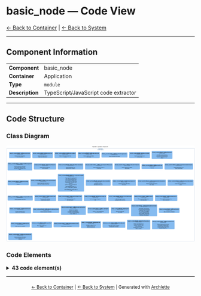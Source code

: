 # basic_node — Code View

[← Back to Container](./default-container.md) | [← Back to System](./README.md)

---

## Component Information

<table>
<tbody>
<tr>
<td><strong>Component</strong></td>
<td>basic_node</td>
</tr>
<tr>
<td><strong>Container</strong></td>
<td>Application</td>
</tr>
<tr>
<td><strong>Type</strong></td>
<td><code>module</code></td>
</tr>
<tr>
<td><strong>Description</strong></td>
<td>TypeScript/JavaScript code extractor</td>
</tr>
</tbody>
</table>

---

## Code Structure

### Class Diagram

![Class Diagram](./diagrams/structurizr-Classes_default_container__basic_node.png)

### Code Elements

<details>
<summary><strong>43 code element(s)</strong></summary>



#### Functions

##### `basicNodeExtractor()`

Extract architecture information from a Node.js/TypeScript codebase

<table>
<tbody>
<tr>
<td><strong>Type</strong></td>
<td><code>function</code></td>
</tr>
<tr>
<td><strong>Visibility</strong></td>
<td><code>public</code></td>
</tr>
<tr>
<td><strong>Async</strong></td>
<td>Yes</td>
</tr>
<tr>
<td><strong>Returns</strong></td>
<td><code>Promise<z.infer<any>></code> — Promise resolving to ArchletteIR with code, components, and relationships</td>
</tr>
<tr>
<td><strong>Location</strong></td>
<td><code>C:/Users/chris/git/archlette/src/extractors/builtin/basic-node.ts:74</code></td>
</tr>
</tbody>
</table>

**Parameters:**

- `node`: <code>any</code> — - Configuration node with include/exclude patterns- `ctx`: <code>import("C:/Users/chris/git/archlette/src/core/types").PipelineContext</code> — - Optional pipeline context with logger
**Examples:**
```typescript

```

---
##### `extractClasses()`

Extract all class declarations from a source file

<table>
<tbody>
<tr>
<td><strong>Type</strong></td>
<td><code>function</code></td>
</tr>
<tr>
<td><strong>Visibility</strong></td>
<td><code>public</code></td>
</tr>
<tr>
<td><strong>Returns</strong></td>
<td><code>import("C:/Users/chris/git/archlette/src/extractors/builtin/basic-node/types").ExtractedClass[]</code></td>
</tr>
<tr>
<td><strong>Location</strong></td>
<td><code>C:/Users/chris/git/archlette/src/extractors/builtin/basic-node/class-extractor.ts:32</code></td>
</tr>
</tbody>
</table>

**Parameters:**

- `sourceFile`: <code>SourceFile</code>

---
##### `extractClass()`

Extract information from a single class declaration

<table>
<tbody>
<tr>
<td><strong>Type</strong></td>
<td><code>function</code></td>
</tr>
<tr>
<td><strong>Visibility</strong></td>
<td><code>private</code></td>
</tr>
<tr>
<td><strong>Returns</strong></td>
<td><code>import("C:/Users/chris/git/archlette/src/extractors/builtin/basic-node/types").ExtractedClass</code></td>
</tr>
<tr>
<td><strong>Location</strong></td>
<td><code>C:/Users/chris/git/archlette/src/extractors/builtin/basic-node/class-extractor.ts:53</code></td>
</tr>
</tbody>
</table>

**Parameters:**

- `cls`: <code>ClassDeclaration</code>- `filePath`: <code>string</code>

---
##### `extractMethod()`

Extract method information from a class

<table>
<tbody>
<tr>
<td><strong>Type</strong></td>
<td><code>function</code></td>
</tr>
<tr>
<td><strong>Visibility</strong></td>
<td><code>private</code></td>
</tr>
<tr>
<td><strong>Returns</strong></td>
<td><code>import("C:/Users/chris/git/archlette/src/extractors/builtin/basic-node/types").ExtractedMethod</code></td>
</tr>
<tr>
<td><strong>Location</strong></td>
<td><code>C:/Users/chris/git/archlette/src/extractors/builtin/basic-node/class-extractor.ts:92</code></td>
</tr>
</tbody>
</table>

**Parameters:**

- `method`: <code>MethodDeclaration</code>- `filePath`: <code>string</code>

---
##### `extractProperty()`

Extract property information from a class

<table>
<tbody>
<tr>
<td><strong>Type</strong></td>
<td><code>function</code></td>
</tr>
<tr>
<td><strong>Visibility</strong></td>
<td><code>private</code></td>
</tr>
<tr>
<td><strong>Returns</strong></td>
<td><code>import("C:/Users/chris/git/archlette/src/extractors/builtin/basic-node/types").ExtractedProperty</code></td>
</tr>
<tr>
<td><strong>Location</strong></td>
<td><code>C:/Users/chris/git/archlette/src/extractors/builtin/basic-node/class-extractor.ts:121</code></td>
</tr>
</tbody>
</table>

**Parameters:**

- `prop`: <code>PropertyDeclaration</code>- `filePath`: <code>string</code>

---
##### `extractMethodParameter()`

Extract parameter information

<table>
<tbody>
<tr>
<td><strong>Type</strong></td>
<td><code>function</code></td>
</tr>
<tr>
<td><strong>Visibility</strong></td>
<td><code>private</code></td>
</tr>
<tr>
<td><strong>Returns</strong></td>
<td><code>import("C:/Users/chris/git/archlette/src/extractors/builtin/basic-node/types").ParameterInfo</code></td>
</tr>
<tr>
<td><strong>Location</strong></td>
<td><code>C:/Users/chris/git/archlette/src/extractors/builtin/basic-node/class-extractor.ts:147</code></td>
</tr>
</tbody>
</table>

**Parameters:**

- `param`: <code>any</code>- `descriptions`: <code>Map<string, string></code>

---
##### `mapVisibility()`

Map ts-morph Scope to our visibility string

<table>
<tbody>
<tr>
<td><strong>Type</strong></td>
<td><code>function</code></td>
</tr>
<tr>
<td><strong>Visibility</strong></td>
<td><code>private</code></td>
</tr>
<tr>
<td><strong>Returns</strong></td>
<td><code>"public" | "private" | "protected"</code></td>
</tr>
<tr>
<td><strong>Location</strong></td>
<td><code>C:/Users/chris/git/archlette/src/extractors/builtin/basic-node/class-extractor.ts:168</code></td>
</tr>
</tbody>
</table>

**Parameters:**

- `scope`: <code>any</code>

---
##### `getFileJsDocs()`

Get JSDoc comments from a source file
Checks both the first statement and module-level JSDoc

<table>
<tbody>
<tr>
<td><strong>Type</strong></td>
<td><code>function</code></td>
</tr>
<tr>
<td><strong>Visibility</strong></td>
<td><code>private</code></td>
</tr>
<tr>
<td><strong>Returns</strong></td>
<td><code>Node[]</code> — Array of JSDoc nodes (empty if none found)</td>
</tr>
<tr>
<td><strong>Location</strong></td>
<td><code>C:/Users/chris/git/archlette/src/extractors/builtin/basic-node/component-detector.ts:37</code></td>
</tr>
</tbody>
</table>

**Parameters:**

- `sourceFile`: <code>SourceFile</code> — - TypeScript source file to extract JSDoc from

---
##### `extractFileComponent()`

Extract component information from file-level JSDoc
Checks the first JSDoc comment in the file for

<table>
<tbody>
<tr>
<td><strong>Type</strong></td>
<td><code>function</code></td>
</tr>
<tr>
<td><strong>Visibility</strong></td>
<td><code>public</code></td>
</tr>
<tr>
<td><strong>Returns</strong></td>
<td><code>import("C:/Users/chris/git/archlette/src/extractors/builtin/basic-node/component-detector").ComponentInfo</code></td>
</tr>
<tr>
<td><strong>Location</strong></td>
<td><code>C:/Users/chris/git/archlette/src/extractors/builtin/basic-node/component-detector.ts:63</code></td>
</tr>
</tbody>
</table>

**Parameters:**

- `sourceFile`: <code>SourceFile</code>

---
##### `extractFileActors()`

Extract actors from file-level JSDoc
Looks for

<table>
<tbody>
<tr>
<td><strong>Type</strong></td>
<td><code>function</code></td>
</tr>
<tr>
<td><strong>Visibility</strong></td>
<td><code>public</code></td>
</tr>
<tr>
<td><strong>Returns</strong></td>
<td><code>import("C:/Users/chris/git/archlette/src/extractors/builtin/basic-node/component-detector").ActorInfo[]</code></td>
</tr>
<tr>
<td><strong>Location</strong></td>
<td><code>C:/Users/chris/git/archlette/src/extractors/builtin/basic-node/component-detector.ts:89</code></td>
</tr>
</tbody>
</table>

**Parameters:**

- `sourceFile`: <code>SourceFile</code>

---
##### `extractFileRelationships()`

Extract relationships from file-level JSDoc
Looks for

<table>
<tbody>
<tr>
<td><strong>Type</strong></td>
<td><code>function</code></td>
</tr>
<tr>
<td><strong>Visibility</strong></td>
<td><code>public</code></td>
</tr>
<tr>
<td><strong>Returns</strong></td>
<td><code>import("C:/Users/chris/git/archlette/src/extractors/builtin/basic-node/component-detector").RelationshipInfo[]</code></td>
</tr>
<tr>
<td><strong>Location</strong></td>
<td><code>C:/Users/chris/git/archlette/src/extractors/builtin/basic-node/component-detector.ts:108</code></td>
</tr>
</tbody>
</table>

**Parameters:**

- `sourceFile`: <code>SourceFile</code>

---
##### `extractComponentFromJsDoc()`

Extract component info from a JSDoc node

<table>
<tbody>
<tr>
<td><strong>Type</strong></td>
<td><code>function</code></td>
</tr>
<tr>
<td><strong>Visibility</strong></td>
<td><code>private</code></td>
</tr>
<tr>
<td><strong>Returns</strong></td>
<td><code>import("C:/Users/chris/git/archlette/src/extractors/builtin/basic-node/component-detector").ComponentInfo</code></td>
</tr>
<tr>
<td><strong>Location</strong></td>
<td><code>C:/Users/chris/git/archlette/src/extractors/builtin/basic-node/component-detector.ts:124</code></td>
</tr>
</tbody>
</table>

**Parameters:**

- `jsDoc`: <code>Node</code>

---
##### `extractActorsFromJsDoc()`

Extract actors from a JSDoc node
Parses

<table>
<tbody>
<tr>
<td><strong>Type</strong></td>
<td><code>function</code></td>
</tr>
<tr>
<td><strong>Visibility</strong></td>
<td><code>private</code></td>
</tr>
<tr>
<td><strong>Returns</strong></td>
<td><code>import("C:/Users/chris/git/archlette/src/extractors/builtin/basic-node/component-detector").ActorInfo[]</code></td>
</tr>
<tr>
<td><strong>Location</strong></td>
<td><code>C:/Users/chris/git/archlette/src/extractors/builtin/basic-node/component-detector.ts:155</code></td>
</tr>
</tbody>
</table>

**Parameters:**

- `jsDoc`: <code>Node</code>

---
##### `parseActorTag()`

Parse an

<table>
<tbody>
<tr>
<td><strong>Type</strong></td>
<td><code>function</code></td>
</tr>
<tr>
<td><strong>Visibility</strong></td>
<td><code>private</code></td>
</tr>
<tr>
<td><strong>Returns</strong></td>
<td><code>import("C:/Users/chris/git/archlette/src/extractors/builtin/basic-node/component-detector").ActorInfo</code></td>
</tr>
<tr>
<td><strong>Location</strong></td>
<td><code>C:/Users/chris/git/archlette/src/extractors/builtin/basic-node/component-detector.ts:186</code></td>
</tr>
</tbody>
</table>

**Parameters:**

- `tag`: <code>JSDocTag</code>

---
##### `extractRelationshipsFromJsDoc()`

Extract relationships from a JSDoc node
Parses

<table>
<tbody>
<tr>
<td><strong>Type</strong></td>
<td><code>function</code></td>
</tr>
<tr>
<td><strong>Visibility</strong></td>
<td><code>private</code></td>
</tr>
<tr>
<td><strong>Returns</strong></td>
<td><code>import("C:/Users/chris/git/archlette/src/extractors/builtin/basic-node/component-detector").RelationshipInfo[]</code></td>
</tr>
<tr>
<td><strong>Location</strong></td>
<td><code>C:/Users/chris/git/archlette/src/extractors/builtin/basic-node/component-detector.ts:223</code></td>
</tr>
</tbody>
</table>

**Parameters:**

- `jsDoc`: <code>Node</code>

---
##### `parseUsesTag()`

Parse a

<table>
<tbody>
<tr>
<td><strong>Type</strong></td>
<td><code>function</code></td>
</tr>
<tr>
<td><strong>Visibility</strong></td>
<td><code>private</code></td>
</tr>
<tr>
<td><strong>Returns</strong></td>
<td><code>import("C:/Users/chris/git/archlette/src/extractors/builtin/basic-node/component-detector").RelationshipInfo</code></td>
</tr>
<tr>
<td><strong>Location</strong></td>
<td><code>C:/Users/chris/git/archlette/src/extractors/builtin/basic-node/component-detector.ts:250</code></td>
</tr>
</tbody>
</table>

**Parameters:**

- `tag`: <code>JSDocTag</code>

---
##### `extractComponentName()`

Extract component name from a JSDoc tag
Handles formats like:
-

<table>
<tbody>
<tr>
<td><strong>Type</strong></td>
<td><code>function</code></td>
</tr>
<tr>
<td><strong>Visibility</strong></td>
<td><code>private</code></td>
</tr>
<tr>
<td><strong>Returns</strong></td>
<td><code>string</code></td>
</tr>
<tr>
<td><strong>Location</strong></td>
<td><code>C:/Users/chris/git/archlette/src/extractors/builtin/basic-node/component-detector.ts:283</code></td>
</tr>
</tbody>
</table>

**Parameters:**

- `tag`: <code>JSDocTag</code>

---
##### `inferComponentFromPath()`

Infer component name from file path
- Files in subdirectories use the immediate parent folder name
- Files in root directory use a special marker that will be replaced with container name

Examples:
- /path/to/project/src/utils/helper.ts -> 'utils'
- /path/to/project/src/index.ts -> ROOT_COMPONENT_MARKER
- /path/to/project/services/api/client.ts -> 'api'

<table>
<tbody>
<tr>
<td><strong>Type</strong></td>
<td><code>function</code></td>
</tr>
<tr>
<td><strong>Visibility</strong></td>
<td><code>private</code></td>
</tr>
<tr>
<td><strong>Returns</strong></td>
<td><code>import("C:/Users/chris/git/archlette/src/extractors/builtin/basic-node/component-detector").ComponentInfo</code></td>
</tr>
<tr>
<td><strong>Location</strong></td>
<td><code>C:/Users/chris/git/archlette/src/extractors/builtin/basic-node/component-detector.ts:325</code></td>
</tr>
</tbody>
</table>

**Parameters:**

- `filePath`: <code>string</code>

---
##### `extractDocumentation()`

Extract documentation information from JSDoc

<table>
<tbody>
<tr>
<td><strong>Type</strong></td>
<td><code>function</code></td>
</tr>
<tr>
<td><strong>Visibility</strong></td>
<td><code>public</code></td>
</tr>
<tr>
<td><strong>Returns</strong></td>
<td><code>import("C:/Users/chris/git/archlette/src/extractors/builtin/basic-node/types").DocInfo</code></td>
</tr>
<tr>
<td><strong>Location</strong></td>
<td><code>C:/Users/chris/git/archlette/src/extractors/builtin/basic-node/doc-extractor.ts:13</code></td>
</tr>
</tbody>
</table>

**Parameters:**

- `jsDocs`: <code>JSDoc[]</code>

---
##### `extractDeprecation()`

Extract deprecation information from JSDoc

<table>
<tbody>
<tr>
<td><strong>Type</strong></td>
<td><code>function</code></td>
</tr>
<tr>
<td><strong>Visibility</strong></td>
<td><code>public</code></td>
</tr>
<tr>
<td><strong>Returns</strong></td>
<td><code>import("C:/Users/chris/git/archlette/src/extractors/builtin/basic-node/types").DeprecationInfo</code></td>
</tr>
<tr>
<td><strong>Location</strong></td>
<td><code>C:/Users/chris/git/archlette/src/extractors/builtin/basic-node/doc-extractor.ts:64</code></td>
</tr>
</tbody>
</table>

**Parameters:**

- `jsDocs`: <code>JSDoc[]</code>

---
##### `extractParameterDescriptions()`

Extract parameter descriptions from JSDoc

<table>
<tbody>
<tr>
<td><strong>Type</strong></td>
<td><code>function</code></td>
</tr>
<tr>
<td><strong>Visibility</strong></td>
<td><code>public</code></td>
</tr>
<tr>
<td><strong>Returns</strong></td>
<td><code>Map<string, string></code></td>
</tr>
<tr>
<td><strong>Location</strong></td>
<td><code>C:/Users/chris/git/archlette/src/extractors/builtin/basic-node/doc-extractor.ts:93</code></td>
</tr>
</tbody>
</table>

**Parameters:**

- `jsDocs`: <code>JSDoc[]</code>

---
##### `extractReturnDescription()`

Extract return description from JSDoc

<table>
<tbody>
<tr>
<td><strong>Type</strong></td>
<td><code>function</code></td>
</tr>
<tr>
<td><strong>Visibility</strong></td>
<td><code>public</code></td>
</tr>
<tr>
<td><strong>Returns</strong></td>
<td><code>string</code></td>
</tr>
<tr>
<td><strong>Location</strong></td>
<td><code>C:/Users/chris/git/archlette/src/extractors/builtin/basic-node/doc-extractor.ts:116</code></td>
</tr>
</tbody>
</table>

**Parameters:**

- `jsDocs`: <code>JSDoc[]</code>

---
##### `extractParameterName()`

Extract parameter name from

<table>
<tbody>
<tr>
<td><strong>Type</strong></td>
<td><code>function</code></td>
</tr>
<tr>
<td><strong>Visibility</strong></td>
<td><code>private</code></td>
</tr>
<tr>
<td><strong>Returns</strong></td>
<td><code>string</code></td>
</tr>
<tr>
<td><strong>Location</strong></td>
<td><code>C:/Users/chris/git/archlette/src/extractors/builtin/basic-node/doc-extractor.ts:131</code></td>
</tr>
</tbody>
</table>

**Parameters:**

- `tag`: <code>JSDocTag</code> — Handles formats like:

---
##### `findSourceFiles()`

Find source files matching include/exclude patterns

<table>
<tbody>
<tr>
<td><strong>Type</strong></td>
<td><code>function</code></td>
</tr>
<tr>
<td><strong>Visibility</strong></td>
<td><code>public</code></td>
</tr>
<tr>
<td><strong>Async</strong></td>
<td>Yes</td>
</tr>
<tr>
<td><strong>Returns</strong></td>
<td><code>Promise<string[]></code></td>
</tr>
<tr>
<td><strong>Location</strong></td>
<td><code>C:/Users/chris/git/archlette/src/extractors/builtin/basic-node/file-finder.ts:32</code></td>
</tr>
</tbody>
</table>

**Parameters:**

- `inputs`: <code>import("C:/Users/chris/git/archlette/src/extractors/builtin/basic-node/types").ExtractorInputs</code>

---
##### `findPackageJsonFiles()`

Find package.json files within the search paths

<table>
<tbody>
<tr>
<td><strong>Type</strong></td>
<td><code>function</code></td>
</tr>
<tr>
<td><strong>Visibility</strong></td>
<td><code>public</code></td>
</tr>
<tr>
<td><strong>Async</strong></td>
<td>Yes</td>
</tr>
<tr>
<td><strong>Returns</strong></td>
<td><code>Promise<string[]></code></td>
</tr>
<tr>
<td><strong>Location</strong></td>
<td><code>C:/Users/chris/git/archlette/src/extractors/builtin/basic-node/file-finder.ts:48</code></td>
</tr>
</tbody>
</table>

**Parameters:**

- `inputs`: <code>import("C:/Users/chris/git/archlette/src/extractors/builtin/basic-node/types").ExtractorInputs</code>

---
##### `readPackageInfo()`

Read and parse package.json file

<table>
<tbody>
<tr>
<td><strong>Type</strong></td>
<td><code>function</code></td>
</tr>
<tr>
<td><strong>Visibility</strong></td>
<td><code>public</code></td>
</tr>
<tr>
<td><strong>Async</strong></td>
<td>Yes</td>
</tr>
<tr>
<td><strong>Returns</strong></td>
<td><code>Promise<import("C:/Users/chris/git/archlette/src/extractors/builtin/basic-node/types").PackageInfo></code></td>
</tr>
<tr>
<td><strong>Location</strong></td>
<td><code>C:/Users/chris/git/archlette/src/extractors/builtin/basic-node/file-finder.ts:98</code></td>
</tr>
</tbody>
</table>

**Parameters:**

- `filePath`: <code>string</code>

---
##### `findNearestPackage()`

Find the nearest parent package.json for a given file

<table>
<tbody>
<tr>
<td><strong>Type</strong></td>
<td><code>function</code></td>
</tr>
<tr>
<td><strong>Visibility</strong></td>
<td><code>public</code></td>
</tr>
<tr>
<td><strong>Returns</strong></td>
<td><code>import("C:/Users/chris/git/archlette/src/extractors/builtin/basic-node/types").PackageInfo</code></td>
</tr>
<tr>
<td><strong>Location</strong></td>
<td><code>C:/Users/chris/git/archlette/src/extractors/builtin/basic-node/file-finder.ts:122</code></td>
</tr>
</tbody>
</table>

**Parameters:**

- `filePath`: <code>string</code>- `packages`: <code>import("C:/Users/chris/git/archlette/src/extractors/builtin/basic-node/types").PackageInfo[]</code>

---
##### `parseFiles()`

Parse and extract information from source files

<table>
<tbody>
<tr>
<td><strong>Type</strong></td>
<td><code>function</code></td>
</tr>
<tr>
<td><strong>Visibility</strong></td>
<td><code>public</code></td>
</tr>
<tr>
<td><strong>Async</strong></td>
<td>Yes</td>
</tr>
<tr>
<td><strong>Returns</strong></td>
<td><code>Promise<import("C:/Users/chris/git/archlette/src/extractors/builtin/basic-node/types").FileExtraction[]></code></td>
</tr>
<tr>
<td><strong>Location</strong></td>
<td><code>C:/Users/chris/git/archlette/src/extractors/builtin/basic-node/file-parser.ts:24</code></td>
</tr>
</tbody>
</table>

**Parameters:**

- `filePaths`: <code>string[]</code>

---
##### `extractFunctions()`

Extract all function declarations from a source file

<table>
<tbody>
<tr>
<td><strong>Type</strong></td>
<td><code>function</code></td>
</tr>
<tr>
<td><strong>Visibility</strong></td>
<td><code>public</code></td>
</tr>
<tr>
<td><strong>Returns</strong></td>
<td><code>import("C:/Users/chris/git/archlette/src/extractors/builtin/basic-node/types").ExtractedFunction[]</code></td>
</tr>
<tr>
<td><strong>Location</strong></td>
<td><code>C:/Users/chris/git/archlette/src/extractors/builtin/basic-node/function-extractor.ts:21</code></td>
</tr>
</tbody>
</table>

**Parameters:**

- `sourceFile`: <code>SourceFile</code>

---
##### `extractFunction()`

Extract information from a single function declaration

<table>
<tbody>
<tr>
<td><strong>Type</strong></td>
<td><code>function</code></td>
</tr>
<tr>
<td><strong>Visibility</strong></td>
<td><code>private</code></td>
</tr>
<tr>
<td><strong>Returns</strong></td>
<td><code>import("C:/Users/chris/git/archlette/src/extractors/builtin/basic-node/types").ExtractedFunction</code></td>
</tr>
<tr>
<td><strong>Location</strong></td>
<td><code>C:/Users/chris/git/archlette/src/extractors/builtin/basic-node/function-extractor.ts:44</code></td>
</tr>
</tbody>
</table>

**Parameters:**

- `func`: <code>FunctionDeclaration</code>- `filePath`: <code>string</code>

---
##### `extractFunctionParameter()`

Extract parameter information

<table>
<tbody>
<tr>
<td><strong>Type</strong></td>
<td><code>function</code></td>
</tr>
<tr>
<td><strong>Visibility</strong></td>
<td><code>private</code></td>
</tr>
<tr>
<td><strong>Returns</strong></td>
<td><code>import("C:/Users/chris/git/archlette/src/extractors/builtin/basic-node/types").ParameterInfo</code></td>
</tr>
<tr>
<td><strong>Location</strong></td>
<td><code>C:/Users/chris/git/archlette/src/extractors/builtin/basic-node/function-extractor.ts:80</code></td>
</tr>
</tbody>
</table>

**Parameters:**

- `param`: <code>any</code>- `descriptions`: <code>Map<string, string></code>

---
##### `extractArrowFunctions()`

Extract arrow functions assigned to const/let/var
Examples:
  const handleClick = () => {}
  export const createUser = async (data) => {}

<table>
<tbody>
<tr>
<td><strong>Type</strong></td>
<td><code>function</code></td>
</tr>
<tr>
<td><strong>Visibility</strong></td>
<td><code>public</code></td>
</tr>
<tr>
<td><strong>Returns</strong></td>
<td><code>import("C:/Users/chris/git/archlette/src/extractors/builtin/basic-node/types").ExtractedFunction[]</code></td>
</tr>
<tr>
<td><strong>Location</strong></td>
<td><code>C:/Users/chris/git/archlette/src/extractors/builtin/basic-node/function-extractor.ts:104</code></td>
</tr>
</tbody>
</table>

**Parameters:**

- `sourceFile`: <code>SourceFile</code>

---
##### `extractImports()`

Extract all import declarations from a source file

<table>
<tbody>
<tr>
<td><strong>Type</strong></td>
<td><code>function</code></td>
</tr>
<tr>
<td><strong>Visibility</strong></td>
<td><code>public</code></td>
</tr>
<tr>
<td><strong>Returns</strong></td>
<td><code>import("C:/Users/chris/git/archlette/src/extractors/builtin/basic-node/types").ExtractedImport[]</code></td>
</tr>
<tr>
<td><strong>Location</strong></td>
<td><code>C:/Users/chris/git/archlette/src/extractors/builtin/basic-node/import-extractor.ts:15</code></td>
</tr>
</tbody>
</table>

**Parameters:**

- `sourceFile`: <code>SourceFile</code>

---
##### `mapToIR()`

Map file extractions to ArchletteIR

<table>
<tbody>
<tr>
<td><strong>Type</strong></td>
<td><code>function</code></td>
</tr>
<tr>
<td><strong>Visibility</strong></td>
<td><code>public</code></td>
</tr>
<tr>
<td><strong>Returns</strong></td>
<td><code>z.infer<any></code></td>
</tr>
<tr>
<td><strong>Location</strong></td>
<td><code>C:/Users/chris/git/archlette/src/extractors/builtin/basic-node/to-ir-mapper.ts:35</code></td>
</tr>
</tbody>
</table>

**Parameters:**

- `extractions`: <code>import("C:/Users/chris/git/archlette/src/extractors/builtin/basic-node/types").FileExtraction[]</code>- `packages`: <code>import("C:/Users/chris/git/archlette/src/extractors/builtin/basic-node/types").PackageInfo[]</code>- `systemInfo`: <code>z.infer<any></code>

---
##### `deduplicateRelationships()`

Deduplicate relationships by source+destination+stereotype combination
First occurrence wins - preserves description from first relationship
This allows multiple relationships between the same elements with different stereotypes

<table>
<tbody>
<tr>
<td><strong>Type</strong></td>
<td><code>function</code></td>
</tr>
<tr>
<td><strong>Visibility</strong></td>
<td><code>private</code></td>
</tr>
<tr>
<td><strong>Returns</strong></td>
<td><code>z.infer<any>[]</code></td>
</tr>
<tr>
<td><strong>Location</strong></td>
<td><code>C:/Users/chris/git/archlette/src/extractors/builtin/basic-node/to-ir-mapper.ts:380</code></td>
</tr>
</tbody>
</table>

**Parameters:**

- `relationships`: <code>z.infer<any>[]</code>

---
##### `mapFunction()`

Map a function to a CodeItem

<table>
<tbody>
<tr>
<td><strong>Type</strong></td>
<td><code>function</code></td>
</tr>
<tr>
<td><strong>Visibility</strong></td>
<td><code>private</code></td>
</tr>
<tr>
<td><strong>Returns</strong></td>
<td><code>z.infer<any></code></td>
</tr>
<tr>
<td><strong>Location</strong></td>
<td><code>C:/Users/chris/git/archlette/src/extractors/builtin/basic-node/to-ir-mapper.ts:394</code></td>
</tr>
</tbody>
</table>

**Parameters:**

- `func`: <code>import("C:/Users/chris/git/archlette/src/extractors/builtin/basic-node/types").ExtractedFunction</code>- `filePath`: <code>string</code>- `componentId`: <code>string</code>

---
##### `mapClass()`

Map a class to a CodeItem

<table>
<tbody>
<tr>
<td><strong>Type</strong></td>
<td><code>function</code></td>
</tr>
<tr>
<td><strong>Visibility</strong></td>
<td><code>private</code></td>
</tr>
<tr>
<td><strong>Returns</strong></td>
<td><code>z.infer<any></code></td>
</tr>
<tr>
<td><strong>Location</strong></td>
<td><code>C:/Users/chris/git/archlette/src/extractors/builtin/basic-node/to-ir-mapper.ts:422</code></td>
</tr>
</tbody>
</table>

**Parameters:**

- `cls`: <code>import("C:/Users/chris/git/archlette/src/extractors/builtin/basic-node/types").ExtractedClass</code>- `filePath`: <code>string</code>- `componentId`: <code>string</code>

---
##### `mapMethod()`

Map a class method to a CodeItem

<table>
<tbody>
<tr>
<td><strong>Type</strong></td>
<td><code>function</code></td>
</tr>
<tr>
<td><strong>Visibility</strong></td>
<td><code>private</code></td>
</tr>
<tr>
<td><strong>Returns</strong></td>
<td><code>z.infer<any></code></td>
</tr>
<tr>
<td><strong>Location</strong></td>
<td><code>C:/Users/chris/git/archlette/src/extractors/builtin/basic-node/to-ir-mapper.ts:451</code></td>
</tr>
</tbody>
</table>

**Parameters:**

- `method`: <code>import("C:/Users/chris/git/archlette/src/extractors/builtin/basic-node/types").ExtractedMethod</code>- `className`: <code>string</code>- `filePath`: <code>string</code>- `componentId`: <code>string</code>

---
##### `mapImportRelationships()`

Map imports to relationships

<table>
<tbody>
<tr>
<td><strong>Type</strong></td>
<td><code>function</code></td>
</tr>
<tr>
<td><strong>Visibility</strong></td>
<td><code>private</code></td>
</tr>
<tr>
<td><strong>Returns</strong></td>
<td><code>z.infer<any>[]</code></td>
</tr>
<tr>
<td><strong>Location</strong></td>
<td><code>C:/Users/chris/git/archlette/src/extractors/builtin/basic-node/to-ir-mapper.ts:485</code></td>
</tr>
</tbody>
</table>

**Parameters:**

- `imp`: <code>import("C:/Users/chris/git/archlette/src/extractors/builtin/basic-node/types").ExtractedImport</code>- `filePath`: <code>string</code>

---
##### `generateId()`

Generate a unique ID for a code element
Format: filePath:symbolName

<table>
<tbody>
<tr>
<td><strong>Type</strong></td>
<td><code>function</code></td>
</tr>
<tr>
<td><strong>Visibility</strong></td>
<td><code>private</code></td>
</tr>
<tr>
<td><strong>Returns</strong></td>
<td><code>string</code></td>
</tr>
<tr>
<td><strong>Location</strong></td>
<td><code>C:/Users/chris/git/archlette/src/extractors/builtin/basic-node/to-ir-mapper.ts:508</code></td>
</tr>
</tbody>
</table>

**Parameters:**

- `filePath`: <code>string</code>- `symbolName`: <code>string</code>

---
##### `getDefaultSystem()`

Get default system info from package.json if available

<table>
<tbody>
<tr>
<td><strong>Type</strong></td>
<td><code>function</code></td>
</tr>
<tr>
<td><strong>Visibility</strong></td>
<td><code>private</code></td>
</tr>
<tr>
<td><strong>Returns</strong></td>
<td><code>z.infer<any></code></td>
</tr>
<tr>
<td><strong>Location</strong></td>
<td><code>C:/Users/chris/git/archlette/src/extractors/builtin/basic-node/to-ir-mapper.ts:518</code></td>
</tr>
</tbody>
</table>



---
##### `extractTypeAliases()`

Extract type aliases from a source file
Examples:
  type UserRole = 'admin' | 'user' | 'guest'
  export type ApiResponse<T> = { data: T; status: number }

<table>
<tbody>
<tr>
<td><strong>Type</strong></td>
<td><code>function</code></td>
</tr>
<tr>
<td><strong>Visibility</strong></td>
<td><code>public</code></td>
</tr>
<tr>
<td><strong>Returns</strong></td>
<td><code>import("C:/Users/chris/git/archlette/src/extractors/builtin/basic-node/types").ExtractedType[]</code></td>
</tr>
<tr>
<td><strong>Location</strong></td>
<td><code>C:/Users/chris/git/archlette/src/extractors/builtin/basic-node/type-extractor.ts:19</code></td>
</tr>
</tbody>
</table>

**Parameters:**

- `sourceFile`: <code>SourceFile</code>

---
##### `extractInterfaces()`

Extract interfaces from a source file
Examples:
  interface User { id: string; name: string }
  export interface ApiClient { get<T>(url: string): Promise<T> }

<table>
<tbody>
<tr>
<td><strong>Type</strong></td>
<td><code>function</code></td>
</tr>
<tr>
<td><strong>Visibility</strong></td>
<td><code>public</code></td>
</tr>
<tr>
<td><strong>Returns</strong></td>
<td><code>import("C:/Users/chris/git/archlette/src/extractors/builtin/basic-node/types").ExtractedInterface[]</code></td>
</tr>
<tr>
<td><strong>Location</strong></td>
<td><code>C:/Users/chris/git/archlette/src/extractors/builtin/basic-node/type-extractor.ts:59</code></td>
</tr>
</tbody>
</table>

**Parameters:**

- `sourceFile`: <code>SourceFile</code>

---

</details>

---

<div align="center">
<sub><a href="./default-container.md">← Back to Container</a> | <a href="./README.md">← Back to System</a> | Generated with <a href="https://github.com/architectlabs/archlette">Archlette</a></sub>
</div>
